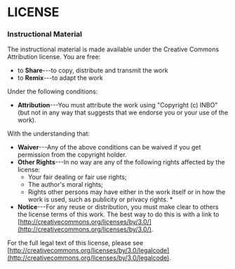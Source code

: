# LICENSE

### Instructional Material

The instructional material is made available under 
the Creative Commons Attribution license. You are free:

* to **Share**---to copy, distribute and transmit the work
* to **Remix**---to adapt the work

Under the following conditions:

* **Attribution**---You must attribute the work using "Copyright (c)
  INBO" (but not in any way that suggests that we
  endorse you or your use of the work).

With the understanding that:

* **Waiver**---Any of the above conditions can be waived if you get
  permission from the copyright holder.
* **Other Rights**---In no way are any of the following rights
  affected by the license:
    * Your fair dealing or fair use rights;
    * The author's moral rights;
    * Rights other persons may have either in the work itself or in
      how the work is used, such as publicity or privacy rights.  *
* **Notice**---For any reuse or distribution, you must make clear to
  others the license terms of this work. The best way to do this is
  with a link to
  [http://creativecommons.org/licenses/by/3.0/](http://creativecommons.org/licenses/by/3.0/).

For the full legal text of this license, please see
[http://creativecommons.org/licenses/by/3.0/legalcode](http://creativecommons.org/licenses/by/3.0/legalcode).
